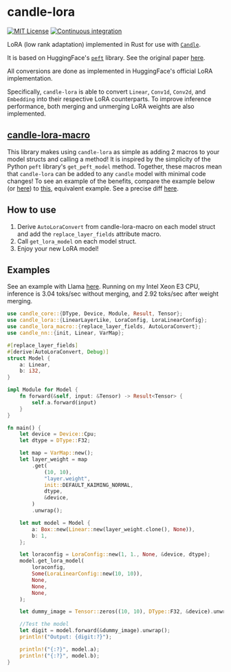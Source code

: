 # candle-lora
[![MIT License](https://img.shields.io/badge/License-MIT-informational)](LICENSE)
[![Continuous integration](https://github.com/EricLBuehler/candle-lora/actions/workflows/ci.yml/badge.svg)](https://github.com/EricLBuehler/candle-lora/actions/workflows/ci.yml)

LoRA (low rank adaptation) implemented in Rust for use with [`Candle`](https://github.com/huggingface/candle/tree/main).

It is based on HuggingFace's [`peft`](https://github.com/huggingface/peft/tree/main) library. See the original paper [here](https://arxiv.org/pdf/2106.09685.pdf). 

All conversions are done as implemented in HuggingFace's official LoRA implementation.

Specifically, `candle-lora` is able to convert `Linear`, `Conv1d`, `Conv2d`, and `Embedding` into their respective LoRA counterparts. To improve inference performance, both merging and unmerging LoRA weights are also implemented.

## [candle-lora-macro](https://github.com/EricLBuehler/candle-lora-macro)
This library makes using `candle-lora` as simple as adding 2 macros to your model structs and calling a method! It is inspired by the simplicity of the Python `peft` library's `get_peft_model` method. 
Together, these macros mean that `candle-lora` can be added to any `candle` model with minimal code changes! To see an example of the benefits, compare the example below (or [here](examples/linear_macro.rs)) to [this](examples/linear.rs), equivalent example. See a precise diff [here](examples/macro_diff.txt).

## How to use
1) Derive `AutoLoraConvert` from candle-lora-macro on each model struct and add the `replace_layer_fields` attribute macro.
2) Call `get_lora_model` on each model struct.
3) Enjoy your new LoRA model!


## Examples
See an example with Llama [here](examples/llama). Running on my Intel Xeon E3 CPU, inference is 3.04 toks/sec without merging, and 2.92 toks/sec after weight merging. 

```rust
use candle_core::{DType, Device, Module, Result, Tensor};
use candle_lora::{LinearLayerLike, LoraConfig, LoraLinearConfig};
use candle_lora_macro::{replace_layer_fields, AutoLoraConvert};
use candle_nn::{init, Linear, VarMap};

#[replace_layer_fields]
#[derive(AutoLoraConvert, Debug)]
struct Model {
    a: Linear,
    b: i32,
}

impl Module for Model {
    fn forward(&self, input: &Tensor) -> Result<Tensor> {
        self.a.forward(input)
    }
}

fn main() {
    let device = Device::Cpu;
    let dtype = DType::F32;

    let map = VarMap::new();
    let layer_weight = map
        .get(
            (10, 10),
            "layer.weight",
            init::DEFAULT_KAIMING_NORMAL,
            dtype,
            &device,
        )
        .unwrap();

    let mut model = Model {
        a: Box::new(Linear::new(layer_weight.clone(), None)),
        b: 1,
    };

    let loraconfig = LoraConfig::new(1, 1., None, &device, dtype);
    model.get_lora_model(
        loraconfig,
        Some(LoraLinearConfig::new(10, 10)),
        None,
        None,
        None,
    );

    let dummy_image = Tensor::zeros((10, 10), DType::F32, &device).unwrap();

    //Test the model
    let digit = model.forward(&dummy_image).unwrap();
    println!("Output: {digit:?}");

    println!("{:?}", model.a);
    println!("{:?}", model.b);
}

```